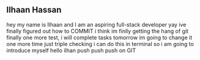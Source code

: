 ## Ilhaan Hassan 

hey my name is Ilhaan and I am an aspiring full-stack developer
yay ive finally figured out how to COMMIT
i think im finlly getting the hang of git finally
one more test, i will complete tasks tomorrow
im going to change it one more time 
just triple checking i can do this in terminal
so i am going to introduce myself
hello ilhan push push push on GIT 